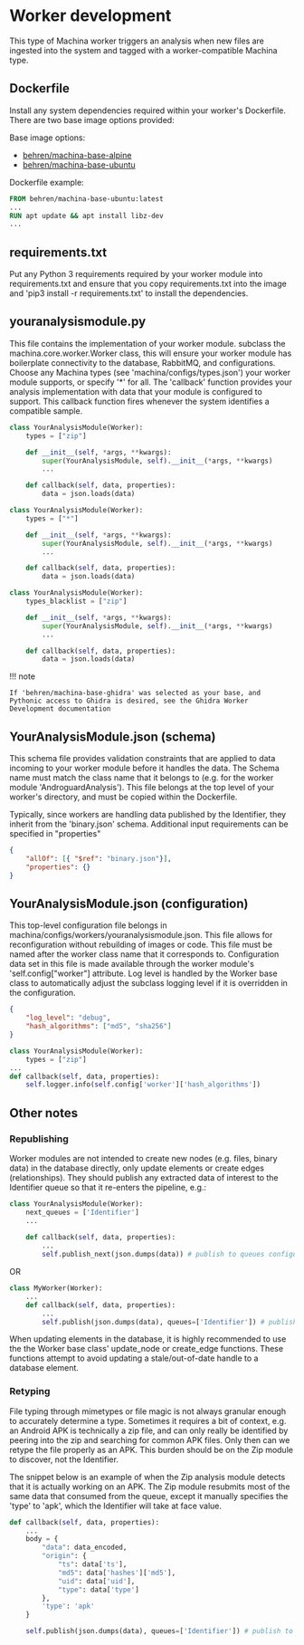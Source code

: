 # Worker development

This type of Machina worker triggers an analysis when new files are ingested into the system and tagged with a worker-compatible Machina type.

## Dockerfile

Install any system dependencies required within your worker's Dockerfile. There are two base image options provided:

Base image options:

* [behren/machina-base-alpine](https://hub.docker.com/repository/docker/behren/machina-base-alpine)
* [behren/machina-base-ubuntu](https://hub.docker.com/repository/docker/behren/machina-base-ubuntu)

Dockerfile example:

```dockerfile linenums="1" title="Dockerfile"
FROM behren/machina-base-ubuntu:latest
...
RUN apt update && apt install libz-dev
...
```

## requirements.txt

Put any Python 3 requirements required by your worker module into requirements.txt and ensure that you copy requirements.txt into the image and 'pip3 install -r requirements.txt' to install the dependencies.

## youranalysismodule.py

This file contains the implementation of your worker module. subclass the machina.core.worker.Worker class, this will ensure your worker module has boilerplate connectivity to the database, RabbitMQ, and configurations. Choose any Machina types (see 'machina/configs/types.json') your worker module supports, or specify '*' for all. The 'callback' function provides your analysis implementation with data that your module is configured to support. This callback function fires whenever the system identifies a compatible sample.


```python linenums="1" title="module that handles zip files"
class YourAnalysisModule(Worker):
    types = ["zip"]

    def __init__(self, *args, **kwargs):
        super(YourAnalysisModule, self).__init__(*args, **kwargs)
        ...

    def callback(self, data, properties):
        data = json.loads(data)
```

```python linenums="1" title="module that handles all files"
class YourAnalysisModule(Worker):
    types = ["*"]

    def __init__(self, *args, **kwargs):
        super(YourAnalysisModule, self).__init__(*args, **kwargs)
        ...

    def callback(self, data, properties):
        data = json.loads(data)
```

```python linenums="1" title="handles all file types except zip"
class YourAnalysisModule(Worker):
    types_blacklist = ["zip"]

    def __init__(self, *args, **kwargs):
        super(YourAnalysisModule, self).__init__(*args, **kwargs)
        ...

    def callback(self, data, properties):
        data = json.loads(data)
```

!!! note

    If 'behren/machina-base-ghidra' was selected as your base, and Pythonic access to Ghidra is desired, see the Ghidra Worker Development documentation

## YourAnalysisModule.json (schema)

This schema file provides validation constraints that are applied to data incoming to your worker module before it handles the data.  The Schema name must match the
class name that it belongs to (e.g. for the worker module 'AndroguardAnalysis').  This file belongs at the top level of your worker's directory, and must be copied within the Dockerfile.

Typically, since workers are handling data published by the Identifier, they inherit from the 'binary.json' schema. Additional input requirements can be specified in "properties"

```json linenums="1" title="images/youranalysismodule/YourAnalyisModule.json.  This module contains no additional input validation"
{
    "allOf": [{ "$ref": "binary.json"}],
    "properties": {}
}
```


## YourAnalysisModule.json (configuration)

This top-level configuration file belongs in machina/configs/workers/youranalysismodule.json.  This file allows for reconfiguration without rebuilding of images or code.  This file must be named after the worker class name that it corresponds to.  Configuration data set in this file is made available through the worker module's 'self.config["worker"] attribute. Log level is handled by the Worker base class to automatically adjust the subclass logging level if it is overridden in the configuration.

```json linenums="1" title="machina/configs/workers/YourAnalyisModule.json.  This module contains additional configurations for hash algorithms to run"
{
    "log_level": "debug",
    "hash_algorithms": ["md5", "sha256"]
}
```


```python linenums="1" title="accessing configuration data for hash algorithms to run"
class YourAnalysisModule(Worker):
    types = ["zip"] 
...
def callback(self, data, properties):
    self.logger.info(self.config['worker']['hash_algorithms'])
```

## Other notes

### Republishing

Worker modules are not intended to create new nodes (e.g. files, binary data) in the database directly, only update elements or create edges (relationships). They should publish any extracted data of interest to the Identifier queue so that it re-enters the pipeline, e.g.:

```python linenums="1" title="publishing data to the Identifier module"
class YourAnalysisModule(Worker):
    next_queues = ['Identifier']
    ...
    
    def callback(self, data, properties):
        ...
        self.publish_next(json.dumps(data)) # publish to queues configured in 'next_queues'
```

OR

```python linenums="1" title="publishing data to the Identifier module"
class MyWorker(Worker):
    ...
    def callback(self, data, properties):
        ...
        self.publish(json.dumps(data), queues=['Identifier']) # publish to 'Identifier'
```

When updating elements in the database, it is highly recommended to use the the Worker base class' update_node or create_edge functions. These functions attempt to avoid updating a stale/out-of-date handle to a database element.

### Retyping

File typing through mimetypes or file magic is not always granular enough to accurately determine a type. Sometimes it requires a bit of context, e.g. an Android APK is technically a zip file, and can only really be identified by peering into the zip and searching for common APK files. Only then can we retype the file properly as an APK. This burden should be on the Zip module to discover, not the Identifier.

The snippet below is an example of when the Zip analysis module detects that it is actually working on an APK. The Zip module resubmits most of the same data that consumed from the queue, except it manually specifies the 'type' to 'apk', which the Identifier will take at face value.

```python linenums="1" title="retyping data and resubmitting to Identifier"
def callback(self, data, properties):
    ...
    body = {
        "data": data_encoded,
        "origin": {
            "ts": data['ts'],
            "md5": data['hashes']['md5'],
            "uid": data['uid'],
            "type": data['type']
        },
        'type': 'apk'
    }

    self.publish(json.dumps(data), queues=['Identifier']) # publish to 'Identifier'
```